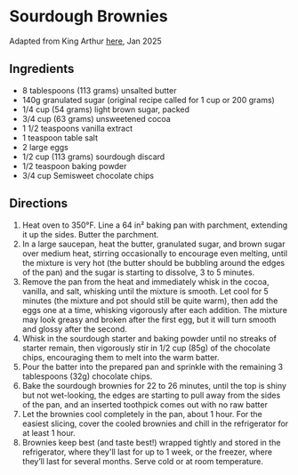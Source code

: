 # Sourdough Brownies


Adapted from King Arthur [here](https://www.kingarthurbaking.com/recipes/super-fudgy-sourdough-brownies-recipe), Jan 2025

## Ingredients

- 8 tablespoons (113 grams) unsalted butter
- 140g granulated sugar (original recipe called for 1 cup or 200 grams)
- 1/4 cup (54 grams) light brown sugar, packed
- 3/4 cup (63 grams) unsweetened cocoa
- 1 1/2 teaspoons vanilla extract
- 1 teaspoon table salt
- 2 large eggs
- 1/2 cup (113 grams) sourdough discard
- 1/2 teaspoon baking powder
- 3/4 cup Semisweet chocolate chips


## Directions

1. Heat oven to 350°F.  Line a 64 in² baking pan with parchment, extending it up the sides.  Butter the parchment.
1. In a large saucepan, heat the butter, granulated sugar, and brown sugar over medium heat, stirring occasionally to encourage even melting, until the mixture is very hot (the butter should be bubbling around the edges of the pan) and the sugar is starting to dissolve, 3 to 5 minutes.
1. Remove the pan from the heat and immediately whisk in the cocoa, vanilla, and salt, whisking until the mixture is smooth. Let cool for 5 minutes (the mixture and pot should still be quite warm), then add the eggs one at a time, whisking vigorously after each addition. The mixture may look greasy and broken after the first egg, but it will turn smooth and glossy after the second.
1. Whisk in the sourdough starter and baking powder until no streaks of starter remain, then vigorously stir in 1/2 cup (85g) of the chocolate chips, encouraging them to melt into the warm batter.
1. Pour the batter into the prepared pan and sprinkle with the remaining 3 tablespoons (32g) chocolate chips.
1. Bake the sourdough brownies for 22 to 26 minutes, until the top is shiny but not wet-looking, the edges are starting to pull away from the sides of the pan, and an inserted toothpick comes out with no raw batter
1. Let the brownies cool completely in the pan, about 1 hour. For the easiest slicing, cover the cooled brownies and chill in the refrigerator for at least 1 hour.
1. Brownies keep best (and taste best!) wrapped tightly and stored in the refrigerator, where they'll last for up to 1 week, or the freezer, where they’ll last for several months. Serve cold or at room temperature.
